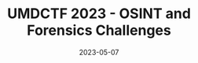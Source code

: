 ---
title: UMDCTF 2023 - OSINT and Forensics Challenges
date: 2023-05-07
categories: [CTF, OSINT]
tags: [OSINT, Forensics]     # TAG names should always be lowercase
---